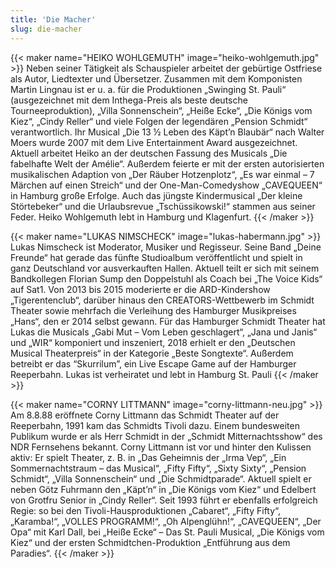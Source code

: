 ```yaml
---
title: 'Die Macher'
slug: die-macher
---
```


{{< maker name="HEIKO WOHLGEMUTH" image="heiko-wohlgemuth.jpg" >}}
Neben seiner Tätigkeit als Schauspieler arbeitet der gebürtige Ostfriese als Autor, Liedtexter und Übersetzer. Zusammen mit dem Komponisten Martin Lingnau ist er u. a. für die Produktionen „Swinging St. Pauli“ (ausgezeichnet mit dem Inthega-Preis als beste deutsche Tourneeproduktion), „Villa Sonnenschein“, „Heiße Ecke“, „Die Königs vom Kiez“, „Cindy Reller“ und viele Folgen der legendären „Pension Schmidt“ verantwortlich. Ihr Musical „Die 13 ½ Leben des Käpt’n Blaubär“ nach Walter Moers wurde 2007 mit dem Live Entertainment Award ausgezeichnet. Aktuell arbeitet Heiko an der deutschen Fassung des Musicals „Die fabelhafte Welt der Amélie“. Außerdem feierte er mit der ersten autorisierten musikalischen Adaption von „Der Räuber Hotzenplotz“, „Es war einmal – 7 Märchen auf einen Streich“ und der One-Man-Comedyshow „CAVEQUEEN“ in Hamburg große Erfolge. Auch das jüngste Kindermusical „Der kleine Störtebeker“ und die Urlaubsrevue „Tschüssikowski!“ stammen aus seiner Feder. Heiko Wohlgemuth lebt in Hamburg und Klagenfurt.
{{< /maker >}}

{{< maker name="LUKAS NIMSCHECK" image="lukas-habermann.jpg" >}}
Lukas Nimscheck ist Moderator, Musiker und Regisseur. Seine Band „Deine Freunde“ hat gerade das fünfte Studioalbum veröffentlicht und spielt in ganz Deutschland vor ausverkauften Hallen. Aktuell teilt er sich mit seinem Bandkollegen Florian Sump den Doppelstuhl als Coach bei „The Voice Kids“ auf Sat1. Von 2013 bis 2015 moderierte er die ARD-Kindershow „Tigerentenclub“, darüber hinaus den CREATORS-Wettbewerb im Schmidt Theater sowie mehrfach die Verleihung des Hamburger Musikpreises „Hans“, den er 2014 selbst gewann. Für das Hamburger Schmidt Theater hat Lukas die Musicals „Gabi Mut – Vom Leben geschlagert“, „Jana und Janis“ und „WIR“ komponiert und inszeniert, 2018 erhielt er den „Deutschen Musical Theaterpreis“ in der Kategorie „Beste Songtexte“. Außerdem betreibt er das “Skurrilum”, ein Live Escape Game auf der Hamburger Reeperbahn. Lukas ist verheiratet und lebt in Hamburg St. Pauli
{{< /maker >}}

{{< maker name="CORNY LITTMANN" image="corny-littmann-neu.jpg" >}}
Am 8.8.88 eröffnete Corny Littmann das Schmidt Theater auf der Reeperbahn, 1991 kam das Schmidts Tivoli dazu. Einem bundesweiten Publikum wurde er als Herr Schmidt in der „Schmidt Mitternachtsshow“ des NDR Fernsehens bekannt. Corny Littmann ist vor und hinter den Kulissen aktiv: Er spielt Theater, z. B. in „Das Geheimnis der „Irma Vep“, „Ein Sommernachtstraum – das Musical“, „Fifty Fifty“, „Sixty Sixty“, „Pension Schmidt“, „Villa Sonnenschein“ und „Die Schmidtparade“. Aktuell spielt er neben Götz Fuhrmann den „Käpt’n“ in „Die Königs vom Kiez“ und Edelbert von Grotfru Senior in „Cindy Reller“. Seit 1993 führt er ebenfalls erfolgreich Regie: so bei den Tivoli-Hausproduktionen „Cabaret“, „Fifty Fifty“, „Karamba!“, „VOLLES PROGRAMM!“, „Oh Alpenglühn!“, „CAVEQUEEN“, „Der Opa“ mit Karl Dall, bei „Heiße Ecke“ – Das St. Pauli Musical, „Die Königs vom Kiez“ und der ersten Schmidtchen-Produktion „Entführung aus dem Paradies“.
{{< /maker >}}
